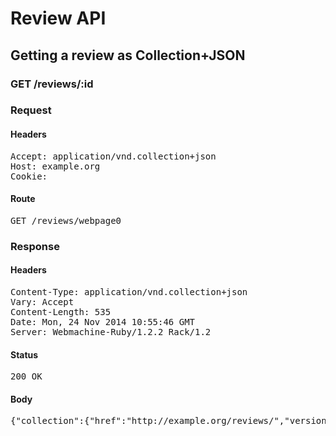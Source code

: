 # Review API

## Getting a review as Collection+JSON

### GET /reviews/:id
### Request

#### Headers

<pre>Accept: application/vnd.collection+json
Host: example.org
Cookie: </pre>

#### Route

<pre>GET /reviews/webpage0</pre>

### Response

#### Headers

<pre>Content-Type: application/vnd.collection+json
Vary: Accept
Content-Length: 535
Date: Mon, 24 Nov 2014 10:55:46 GMT
Server: Webmachine-Ruby/1.2.2 Rack/1.2</pre>

#### Status

<pre>200 OK</pre>

#### Body

<pre>{"collection":{"href":"http://example.org/reviews/","version":"1.0","items":[{"href":"http://example.org/reviews/webpage0","data":[{"name":"name","value":"Stanley Wong","prompt":"Title"},{"name":"creator","value":"Christopher Adams","prompt":"Creator"},{"name":"license","value":"https://creativecommons.org/licenses/by/2.0/","prompt":"License"},{"name":"date","value":"2014-09-01T10:37:27+00:00","prompt":"Date"}],"links":[{"href":"https://www.flickr.com/photos/christopheradams/3174263710/","rel":"full","prompt":"Web Page URL"}]}]}}</pre>
